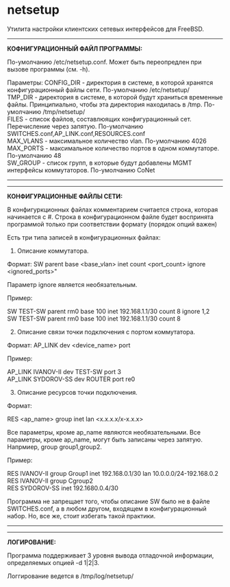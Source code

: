 # netsetup
Утилита настройки клиентских сетевых интерфейсов для FreeBSD.

---------------------------------------------------------------------------------
<b>КОФНИГУРАЦИОННЫЙ ФАЙЛ ПРОГРАММЫ:</b>

По-умолчанию /etc/netsetup.conf. Может быть переопредлен при вызове программы (см. -h).

Параметры:
CONFIG_DIR - директория в системе, в которой хранятся конфигурационный файлы сети.
	По-умолчанию /etc/netsetup/<br>
TMP_DIR - директория в системе, в которой будут храниться временные файлы. Принципиально,
	чтобы эта директория находилась в /tmp.
	По-умолчанию /tmp/netsetup/<br>
FILES - список файлов, составлюящих конфигурационный сет. Перечисление через запятую.
	По-умолчанию SWITCHES.conf,AP_LINK.conf,RESOURCES.conf<br>
MAX_VLANS - максимальное количество vlan. По-умолчанию 4026<br>
MAX_PORTS - максимальное количество портов в одном коммутаторе. По-умолчанию 48<br>
SW_GROUP - список групп, в которые будут добавлены MGMT интерфейсы коммутаторов. По-умолчанию CoNet<br>

---------------------------------------------------------------------------------
---------------------------------------------------------------------------------
<b>КОНФИГУРАЦИОННЫЕ ФАЙЛЫ СЕТИ:</b>

В конфигуркционных файлах комментарием считается строка, которая начинается с #.
Строка в конфигурационном файле будет воспринята программой только при соответствии формату (порядок опций важен)

Есть три типа записей в конфигурационных файлах:

1. Описание коммутатора.

Формат: SW <name> parent <parent netif> base <base_vlan> inet <gateway ip with bitmask> count <port_count> ignore <ignored_ports>"

Параметр ignore является необязательным.

Пример:

SW TEST-SW parent rm0 base 100 inet 192.168.1.1/30 count 8 ignore 1,2<br>
SW TEST-SW parent rm0 base 100 inet 192.168.1.1/30 count 8

2. Описание связи точки подключения с портом коммутатора.

Формат: AP_LINK <ap name> dev <device_name> port <port name>

Пример:

AP_LINK IVANOV-II dev TEST-SW port 3<br>
AP_LINK SYDOROV-SS dev ROUTER port re0


3. Описание ресурсов точки подключения.

Формат:

RES <ap_name> group <group name> inet <gateway ip with bitmask> lan <x.x.x.x/x-x.x.x>

Все параметры, кроме ap_name являются необязательными.
Все параметры, кроме ap_name, могут быть записаны через запятую. Напрмиер, group group1,group2.

Пример:

RES IVANOV-II group Group1 inet 192.168.0.1/30 lan 10.0.0.0/24-192.168.0.2<br>
RES IVANOV-II group Cgroup2<br>
RES SYDOROV-SS inet 192.1680.0.4/30


Программа не запрещает того, чтобы описание SW было не в файле SWITCHES.conf, а в любом другом, входящем в конфигурационный набор.
Но, все же, стоит избегать такой практики.

---------------------------------------------------------------------------------
---------------------------------------------------------------------------------
<b>ЛОГИРОВАНИЕ:</b>

Программа поддерживает 3 уровня вывода отладочной информации, определяемых опцией -d 1|2|3.

Логгирование ведется в /tmp/log/netsetup/




